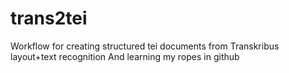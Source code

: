 # trans2tei
Workflow for creating structured tei documents from Transkribus layout+text recognition
And learning my ropes in github

